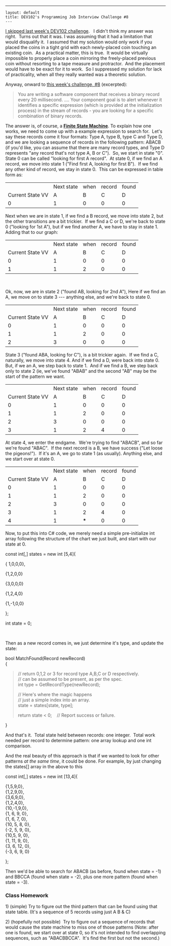   ---
    layout: default
    title: DEV102's Programming Job Interview Challenge #8
    ---

  <p>
    <a href="http://www.dev102.com/net/a-programming-job-interview-challenge-7-coins-of-the-round-table/">I skipped last week's DEV102 challenge</a>.   I didn't think my answer was right.  Turns out that it was. I was assuming that it had a limitation that would disqualify it.  I assumed that my solution would only work if you placed the coins in a tight grid with each newly-placed coin touching an existing coin.  As a practical matter, this is true.  It would be virtually impossible to properly place a coin mirroring the freely-placed previous coin without resorting to a tape measure and protractor.  And the placement would have to be exact for it to work.  So I suppressed my solution for lack of practicality, when all they really wanted was a theoretic solution. </p>  <p>Anyway, onward to <a href="http://www.dev102.com/net/a-programming-job-interview-challenge-8-a-needle-in-a-haystack/">this week's challenge, #8</a> (excerpted):</p>  <blockquote>   <p>You are writing a software component that receives a binary record every 20 millisecond. .... Your component goal is to alert whenever it identifies a specific expression (which is provided at the initialization process) in the stream of records - you are looking for a specific combination of binary records. </p> </blockquote>  <p>The answer is, of course, a <a href="http://en.wikipedia.org/wiki/Finite_State_Machine"><strong>Finite State Machine</strong></a>. To explain how one works, we need to come up with a example expression to search for.  Let's say these records come it four formats: Type A, type B, type C and Type D, and we are looking a sequence of records in the following pattern: ABACB (if you'd like, you can assume that there are many record types, and Type D represents "any record that's not type A, B or C").  So, we start in state "0". State 0 can be called "looking for first A record".  At state 0, if we find an A record, we move into state 1 ("Find first A, looking for first B").  If we find any other kind of record, we stay in state 0.  This can be expressed in table form as:</p>  <div align="center">   <table cellspacing="0" cellpadding="2" align="center">       <tr>         <td> </td>          <td>Next state</td>          <td>when </td>          <td>record </td>          <td>found</td>       </tr>        <tr>         <td>Current State VV</td>          <td>A</td>          <td>B</td>          <td>C</td>          <td>D</td>       </tr>        <tr>         <td>0</td>          <td>1</td>          <td>0</td>          <td>0</td>          <td>0</td>       </tr>     </table> </div>  <p>Next when we are in state 1, if we find a B record, we move into state 2, but the other transitions are a bit trickier.  If we find a C or D, we're back to state 0 ("looking for 1st A"), but if we find another A, we have to stay in state 1.  Adding that to our graph:</p>  <div align="center">   <table cellspacing="0" cellpadding="2" align="center">       <tr>         <td> </td>          <td>Next state</td>          <td>when </td>          <td>record </td>          <td>found</td>       </tr>        <tr>         <td>Current State VV</td>          <td>A</td>          <td>B</td>          <td>C</td>          <td>D</td>       </tr>        <tr>         <td>0</td>          <td>1</td>          <td>0</td>          <td>0</td>          <td>0</td>       </tr>        <tr>         <td>1</td>          <td>1</td>          <td>2</td>          <td>0</td>          <td>0</td>       </tr>     </table> </div>  <p> </p>  <p>Ok, now, we are in state 2 ("found AB, looking for 2nd A"), Here if we find an A, we move on to state 3 --- anything else, and we're back to state 0.</p>  <div align="center">   <table cellspacing="0" cellpadding="2" align="center">       <tr>         <td> </td>          <td>Next state</td>          <td>when </td>          <td>record </td>          <td>found</td>       </tr>        <tr>         <td>Current State VV</td>          <td>A</td>          <td>B</td>          <td>C</td>          <td>D</td>       </tr>        <tr>         <td>0</td>          <td>1</td>          <td>0</td>          <td>0</td>          <td>0</td>       </tr>        <tr>         <td>1</td>          <td>1</td>          <td>2</td>          <td>0</td>          <td>0</td>       </tr>        <tr>         <td>2</td>          <td>3</td>          <td>0</td>          <td>0</td>          <td>0</td>       </tr>     </table> </div>  <p>State 3 ("found ABA, looking for C"), is a bit trickier again.  If we find a C, naturally, we move into state 4. And if we find a D, were back into state 0.  But, if we an A, we step back to state 1.  And if we find a B, we step back only to state 2 (ie, we've found "ABAB" and the second "AB" may be the start of the pattern we want.</p>  <div align="center">   <table cellspacing="0" cellpadding="2" align="center">       <tr>         <td> </td>          <td>Next state</td>          <td>when </td>          <td>record </td>          <td>found</td>       </tr>        <tr>         <td>Current State VV</td>          <td>A</td>          <td>B</td>          <td>C</td>          <td>D</td>       </tr>        <tr>         <td>0</td>          <td>1</td>          <td>0</td>          <td>0</td>          <td>0</td>       </tr>        <tr>         <td>1</td>          <td>1</td>          <td>2</td>          <td>0</td>          <td>0</td>       </tr>        <tr>         <td>2</td>          <td>3</td>          <td>0</td>          <td>0</td>          <td>0</td>       </tr>        <tr>         <td>3</td>          <td>1</td>          <td>2</td>          <td>4</td>          <td>0</td>       </tr>     </table> </div>  <p>At state 4, we enter the endgame.  We're trying to find "ABACB", and so far we're found "ABAC".  If the next record is a B, we have success ("Let loose the pigeons!").  If it's an A, we go to state 1 (as usually). Anything else, and we start over at state 0.</p>  <div align="center">   <table cellspacing="0" cellpadding="2" align="center">       <tr>         <td> </td>          <td>Next state</td>          <td>when </td>          <td>record </td>          <td>found</td>       </tr>        <tr>         <td>Current State VV</td>          <td>A</td>          <td>B</td>          <td>C</td>          <td>D</td>       </tr>        <tr>         <td>0</td>          <td>1</td>          <td>0</td>          <td>0</td>          <td>0</td>       </tr>        <tr>         <td>1</td>          <td>1</td>          <td>2</td>          <td>0</td>          <td>0</td>       </tr>        <tr>         <td>2</td>          <td>3</td>          <td>0</td>          <td>0</td>          <td>0</td>       </tr>        <tr>         <td>3</td>          <td>1</td>          <td>2</td>          <td>4</td>          <td>0</td>       </tr>        <tr>         <td>4</td>          <td>1</td>          <td><strong>*</strong></td>          <td>0</td>          <td>0</td>       </tr>     </table> </div>  <p>Now, to put this into C# code, we merely need a simple pre-initialize int array following the structure of the chart we just built, and start with our state at 0.</p>  <p>const int[,] states = new int [5,4]{</p>  <p>{ 1,0,0,0},</p>  <p>{1,2,0,0}</p>  <p>{3,0,0,0}</p>  <p>{1,2,4,0}</p>  <p>{1,-1,0,0}</p>  <p>};</p>  <p>int state = 0;</p>  <p> </p>  <p>Then as a new record comes in, we just determine it's type, and update the state:</p>  <p>bool MatchFound(Record newRecord)    <br />{</p>  <blockquote>   <p>// return 0,1,2 or 3 for record type A,B,C or D respectively.      <br />// can be assumed to be present, as per the spec.       <br />int type = GetRecordType(newRecord);</p>    <p>// Here's where the magic happens      <br />// just a simple index into an array.       <br />state = states[state, type];</p>    <p>return state &lt; 0;    // Report success or failure.</p> </blockquote>  <p>}</p>  <p> And that's it.  Total state held between records: one integer.  Total work needed per record to determine pattern: one array lookup and one int comparison. </p>  <p>And the real beauty of this approach is that if we wanted to look for other patterns <em>at the same time</em>, it could be done. For example, by just changing the states[] array in the above to this</p>  <p>const int[,] states = new int [13,4]{</p>  <p> {1,5,9,0},     <br /> {1,2,9,0},    <br /> {3,6,9,0},    <br /> {1,2,4,0},    <br /> {10,-1,9,0},    <br /> {1, 6, 9, 0},    <br /> {1, 6, 7, 0},    <br /> {10, 5, 8, 0},    <br /> {-2, 5, 9, 0},    <br /> {10,5, 9, 0},  <br />{1, 11, 9, 0},  <br />{3, 6, 12, 0},     <br />{-3, 6, 9, 0} </p>  <p>};</p>  <p>Then we'd be able to search for ABACB (as before, found when state = -1) and BBCCA (found when state = -2), plus one more pattern (found when state = -3).</p>  <h3>Class Homework</h3>  <p>1) (simple) Try to figure out the third pattern that can be found using that state table. (It's a sequence of 5 records using just A B &amp; C)</p>  <p>2) (hopefully not possible)  Try to figure out a sequence of records that would cause the state machine to miss one of those patterns (Note: after one is found, we start over at state 0, so it's not intended to find overlapping sequences, such as "ABACBBCCA".  It's find the first but not the second.)</p>